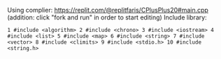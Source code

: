 Using complier:
https://replit.com/@replitfaris/CPlusPlus20#main.cpp
(addition: click "fork and run" in order to start editing)
Include library:

`1 #include <algorithm>
2 #include <chrono>
3 #include <iostream>
4 #include <list>
5 #include <map>
6 #include <string>
7 #include <vector>
8 #include <climits>
9 #include <stdio.h>
10 #include <string.h>`

